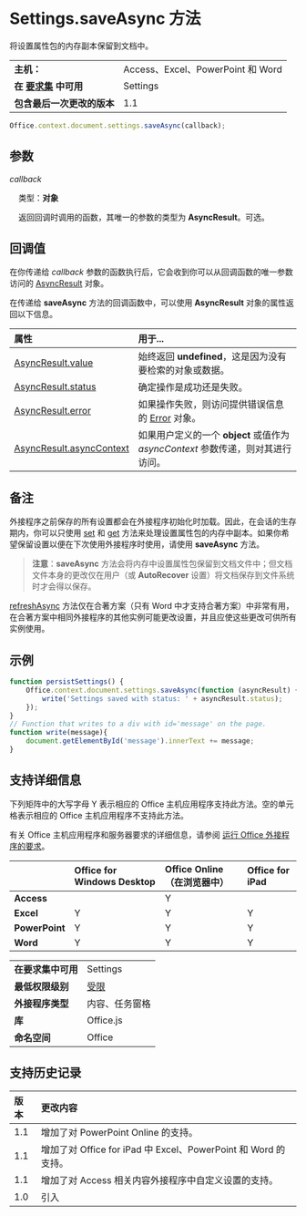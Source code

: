 
# <a name="settings.saveasync-method"></a>Settings.saveAsync 方法
将设置属性包的内存副本保留到文档中。

|||
|:-----|:-----|
|**主机：**|Access、Excel、PowerPoint 和 Word|
|**在 [要求集](../../docs/overview/specify-office-hosts-and-api-requirements.md) 中可用**|Settings|
|**包含最后一次更改的版本**|1.1|

```js
Office.context.document.settings.saveAsync(callback);
```


## <a name="parameters"></a>参数



_callback_<br/>
&nbsp;&nbsp;&nbsp;&nbsp;类型：**对象**

&nbsp;&nbsp;&nbsp;&nbsp;返回回调时调用的函数，其唯一的参数的类型为 **AsyncResult**。可选。

    



## <a name="callback-value"></a>回调值

在你传递给 _callback_ 参数的函数执行后，它会收到你可以从回调函数的唯一参数访问的 [AsyncResult](../../reference/shared/asyncresult.md) 对象。

在传递给 **saveAsync** 方法的回调函数中，可以使用 **AsyncResult** 对象的属性返回以下信息。



|**属性**|**用于...**|
|:-----|:-----|
|[AsyncResult.value](../../reference/shared/asyncresult.value.md)|始终返回 **undefined**，这是因为没有要检索的对象或数据。|
|[AsyncResult.status](../../reference/shared/asyncresult.status.md)|确定操作是成功还是失败。|
|[AsyncResult.error](../../reference/shared/asyncresult.error.md)|如果操作失败，则访问提供错误信息的 [Error](../../reference/shared/error.md) 对象。|
|[AsyncResult.asyncContext](../../reference/shared/asyncresult.asynccontext.md)|如果用户定义的一个 **object** 或值作为 _asyncContext_ 参数传递，则对其进行访问。|

## <a name="remarks"></a>备注

外接程序之前保存的所有设置都会在外接程序初始化时加载。因此，在会话的生存期内，你可以只使用 [set](../../reference/shared/settings.set.md) 和 [get](../../reference/shared/settings.get.md) 方法来处理设置属性包的内存中副本。如果你希望保留设置以便在下次使用外接程序时使用，请使用 **saveAsync** 方法。


 >**注意**：**saveAsync** 方法会将内存中设置属性包保留到文档文件中；但文档文件本身的更改仅在用户（或 **AutoRecover** 设置）将文档保存到文件系统时才会得以保存。

[refreshAsync](../../reference/shared/settings.refreshasync.md) 方法仅在合著方案（只有 Word 中才支持合著方案）中非常有用，在合著方案中相同外接程序的其他实例可能更改设置，并且应使这些更改可供所有实例使用。


## <a name="example"></a>示例




```js
function persistSettings() {
    Office.context.document.settings.saveAsync(function (asyncResult) {
        write('Settings saved with status: ' + asyncResult.status);
    });
}
// Function that writes to a div with id='message' on the page.
function write(message){
    document.getElementById('message').innerText += message; 
}
```




## <a name="support-details"></a>支持详细信息


下列矩阵中的大写字母 Y 表示相应的 Office 主机应用程序支持此方法。空的单元格表示相应的 Office 主机应用程序不支持此方法。

有关 Office 主机应用程序和服务器要求的详细信息，请参阅 [运行 Office 外接程序的要求](../../docs/overview/requirements-for-running-office-add-ins.md)。



||**Office for Windows Desktop**|**Office Online（在浏览器中）**|**Office for iPad**|
|:-----|:-----|:-----|:-----|
|**Access**||Y||
|**Excel**|Y|Y|Y|
|**PowerPoint**|Y|Y|Y|
|**Word**|Y|Y|Y|

|||
|:-----|:-----|
|**在要求集中可用**|Settings|
|**最低权限级别**|[受限](../../docs/develop/requesting-permissions-for-api-use-in-content-and-task-pane-add-ins.md)|
|**外接程序类型**|内容、任务窗格|
|**库**|Office.js|
|**命名空间**|Office|

## <a name="support-history"></a>支持历史记录




|**版本**|**更改内容**|
|:-----|:-----|
|1.1|增加了对 PowerPoint Online 的支持。|
|1.1|增加了对 Office for iPad 中 Excel、PowerPoint 和 Word 的支持。|
|1.1|增加了对 Access 相关内容外接程序中自定义设置的支持。|
|1.0|引入|
